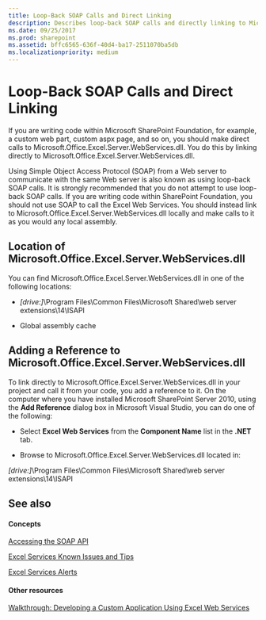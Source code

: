 ```yaml
---
title: Loop-Back SOAP Calls and Direct Linking
description: Describes loop-back SOAP calls and directly linking to Microsoft.Office.Excel.Server.WebServices.dll for writing code within SharePoint Foundation.
ms.date: 09/25/2017
ms.prod: sharepoint
ms.assetid: bffc6565-636f-40d4-ba17-2511070ba5db
ms.localizationpriority: medium
---
```



# Loop-Back SOAP Calls and Direct Linking

If you are writing code within Microsoft SharePoint Foundation, for example, a custom web part, custom aspx page, and so on, you should make direct calls to Microsoft.Office.Excel.Server.WebServices.dll. You do this by linking directly to Microsoft.Office.Excel.Server.WebServices.dll. 
  
    
    

Using Simple Object Access Protocol (SOAP) from a Web server to communicate with the same Web server is also known as using loop-back SOAP calls. It is strongly recommended that you do not attempt to use loop-back SOAP calls. If you are writing code within SharePoint Foundation, you should not use SOAP to call the Excel Web Services. You should instead link to Microsoft.Office.Excel.Server.WebServices.dll locally and make calls to it as you would any local assembly.
## Location of Microsoft.Office.Excel.Server.WebServices.dll

You can find Microsoft.Office.Excel.Server.WebServices.dll in one of the following locations:
  
    
    

-  _[drive:]_\\Program Files\\Common Files\\Microsoft Shared\\web server extensions\\14\\ISAPI
    
  
- Global assembly cache 
    
  

## Adding a Reference to Microsoft.Office.Excel.Server.WebServices.dll

To link directly to Microsoft.Office.Excel.Server.WebServices.dll in your project and call it from your code, you add a reference to it. On the computer where you have installed Microsoft SharePoint Server 2010, using the **Add Reference** dialog box in Microsoft Visual Studio, you can do one of the following:
  
    
    

- Select **Excel Web Services** from the **Component Name** list in the **.NET** tab.
    
  
- Browse to Microsoft.Office.Excel.Server.WebServices.dll located in:
  
    
    
 _[drive:]_\\Program Files\\Common Files\\Microsoft Shared\\web server extensions\\14\\ISAPI
    
  

## See also


#### Concepts


  
    
    
 [Accessing the SOAP API](accessing-the-soap-api.md)
  
    
    
 [Excel Services Known Issues and Tips](excel-services-known-issues-and-tips.md)
  
    
    
 [Excel Services Alerts](excel-services-alerts.md)
#### Other resources


  
    
    
 [Walkthrough: Developing a Custom Application Using Excel Web Services](walkthrough-developing-a-custom-application-using-excel-web-services.md)
